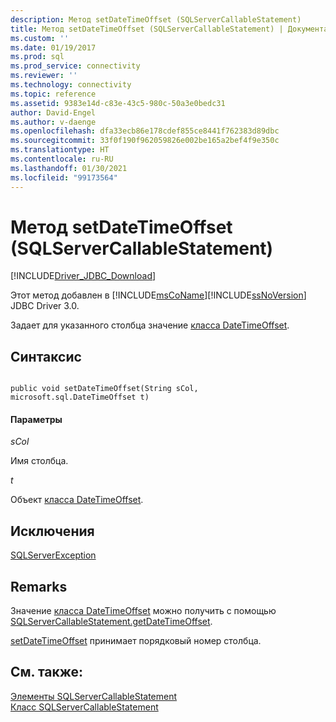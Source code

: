 ```yaml
---
description: Метод setDateTimeOffset (SQLServerCallableStatement)
title: Метод setDateTimeOffset (SQLServerCallableStatement) | Документация Майкрософт
ms.custom: ''
ms.date: 01/19/2017
ms.prod: sql
ms.prod_service: connectivity
ms.reviewer: ''
ms.technology: connectivity
ms.topic: reference
ms.assetid: 9383e14d-c83e-43c5-980c-50a3e0bedc31
author: David-Engel
ms.author: v-daenge
ms.openlocfilehash: dfa33ecb86e178cdef855ce8441f762383d89dbc
ms.sourcegitcommit: 33f0f190f962059826e002be165a2bef4f9e350c
ms.translationtype: HT
ms.contentlocale: ru-RU
ms.lasthandoff: 01/30/2021
ms.locfileid: "99173564"
---
```

# <a name="setdatetimeoffset-method-sqlservercallablestatement"></a>Метод setDateTimeOffset (SQLServerCallableStatement)
[!INCLUDE[Driver_JDBC_Download](../../../includes/driver_jdbc_download.md)]

  Этот метод добавлен в [!INCLUDE[msCoName](../../../includes/msconame_md.md)][!INCLUDE[ssNoVersion](../../../includes/ssnoversion-md.md)] JDBC Driver 3.0.  
  
 Задает для указанного столбца значение [класса DateTimeOffset](../../../connect/jdbc/reference/datetimeoffset-class.md).  
  
## <a name="syntax"></a>Синтаксис  
  
```  
  
public void setDateTimeOffset(String sCol, microsoft.sql.DateTimeOffset t)  
```  
  
#### <a name="parameters"></a>Параметры  
 *sCol*  
  
 Имя столбца.  
  
 *t*  
  
 Объект [класса DateTimeOffset](../../../connect/jdbc/reference/datetimeoffset-class.md).  
  
## <a name="exceptions"></a>Исключения  
 [SQLServerException](../../../connect/jdbc/reference/sqlserverexception-class.md)  
  
## <a name="remarks"></a>Remarks  
 Значение [класса DateTimeOffset](../../../connect/jdbc/reference/datetimeoffset-class.md) можно получить с помощью [SQLServerCallableStatement.getDateTimeOffset](../../../connect/jdbc/reference/getdatetimeoffset-method-sqlservercallablestatement.md).  
  
 [setDateTimeOffset](../../../connect/jdbc/reference/setdatetimeoffset-method-sqlserverpreparedstatement.md) принимает порядковый номер столбца.  
  
## <a name="see-also"></a>См. также:  
 [Элементы SQLServerCallableStatement](../../../connect/jdbc/reference/sqlservercallablestatement-members.md)   
 [Класс SQLServerCallableStatement](../../../connect/jdbc/reference/sqlservercallablestatement-class.md)  
  
  
